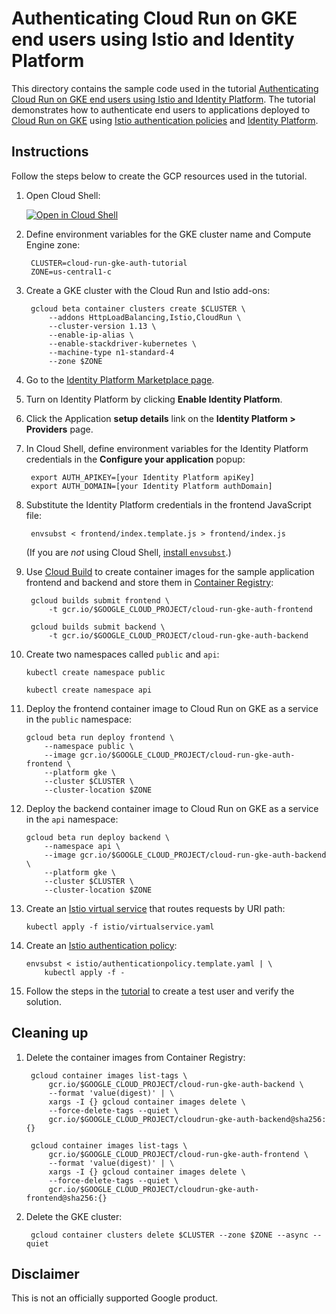 # Authenticating Cloud Run on GKE end users using Istio and Identity Platform

This directory contains the sample code used in the tutorial
[Authenticating Cloud Run on GKE end users using Istio and Identity Platform](https://cloud.google.com/run/docs/authenticating/identity-platform-gke).
The tutorial demonstrates how to authenticate end users to applications
deployed to [Cloud Run on GKE](https://cloud.google.com/run/) using
[Istio authentication policies](https://istio.io/docs/concepts/security/#authentication-policies)
and [Identity Platform](https://cloud.google.com/identity-platform/).

## Instructions

Follow the steps below to create the GCP resources used in the tutorial.

1. Open Cloud Shell:

    [![Open in Cloud Shell](https://gstatic.com/cloudssh/images/open-btn.svg)](https://console.cloud.google.com/cloudshell/editor?cloudshell_git_repo=https://github.com/GoogleCloudPlatform/cloud-run-samples.git&cloudshell_working_dir=identity-platform/gke&cloudshell_tutorial=README.md)

2. Define environment variables for the GKE cluster name and Compute Engine
    zone:

        CLUSTER=cloud-run-gke-auth-tutorial
        ZONE=us-central1-c

3. Create a GKE cluster with the Cloud Run and Istio add-ons:

        gcloud beta container clusters create $CLUSTER \
            --addons HttpLoadBalancing,Istio,CloudRun \
            --cluster-version 1.13 \
            --enable-ip-alias \
            --enable-stackdriver-kubernetes \
            --machine-type n1-standard-4
            --zone $ZONE

4. Go to the
    [Identity Platform Marketplace page](https://console.cloud.google.com/marketplace/details/google-cloud-platform/customer-identity).

5. Turn on Identity Platform by clicking **Enable Identity Platform**.

6. Click the Application **setup details** link on the
    **Identity Platform > Providers** page.

7. In Cloud Shell, define environment variables for the Identity Platform
    credentials in the **Configure your application** popup:

        export AUTH_APIKEY=[your Identity Platform apiKey]
        export AUTH_DOMAIN=[your Identity Platform authDomain]

8. Substitute the Identity Platform credentials in the frontend JavaScript
    file:

        envsubst < frontend/index.template.js > frontend/index.js

    (If you are _not_ using Cloud Shell,
    [install `envsubst`](https://github.com/a8m/envsubst/blob/master/README.md#installation).)

9. Use [Cloud Build](https://cloud.google.com/cloud-build/) to create
    container images for the sample application frontend and backend and
    store them in
    [Container Registry](https://cloud.google.com/container-registry/):

        gcloud builds submit frontend \
            -t gcr.io/$GOOGLE_CLOUD_PROJECT/cloud-run-gke-auth-frontend

        gcloud builds submit backend \
            -t gcr.io/$GOOGLE_CLOUD_PROJECT/cloud-run-gke-auth-backend

10. Create two namespaces called `public` and `api`:

        kubectl create namespace public

        kubectl create namespace api

11. Deploy the frontend container image to Cloud Run on GKE as a service in
    the `public` namespace:

        gcloud beta run deploy frontend \
            --namespace public \
            --image gcr.io/$GOOGLE_CLOUD_PROJECT/cloud-run-gke-auth-frontend \
            --platform gke \
            --cluster $CLUSTER \
            --cluster-location $ZONE

12. Deploy the backend container image to Cloud Run on GKE as a service in
    the `api` namespace:

        gcloud beta run deploy backend \
            --namespace api \
            --image gcr.io/$GOOGLE_CLOUD_PROJECT/cloud-run-gke-auth-backend \
            --platform gke \
            --cluster $CLUSTER \
            --cluster-location $ZONE

13. Create an
    [Istio virtual service](https://archive.istio.io/v1.1/docs/reference/config/networking/v1alpha3/virtual-service/)
    that routes requests by URI path:

        kubectl apply -f istio/virtualservice.yaml

14. Create an
    [Istio authentication policy](https://archive.istio.io/v1.1/docs/reference/config/istio.authentication.v1alpha1/):

        envsubst < istio/authenticationpolicy.template.yaml | \
            kubectl apply -f -

15. Follow the steps in the
    [tutorial](https://cloud.google.com/run/docs/authenticating/identity-platform-gke)
    to create a test user and verify the solution.

## Cleaning up

1. Delete the container images from Container Registry:

        gcloud container images list-tags \
            gcr.io/$GOOGLE_CLOUD_PROJECT/cloud-run-gke-auth-backend \
            --format 'value(digest)' | \
            xargs -I {} gcloud container images delete \
            --force-delete-tags --quiet \
            gcr.io/$GOOGLE_CLOUD_PROJECT/cloudrun-gke-auth-backend@sha256:{}

        gcloud container images list-tags \
            gcr.io/$GOOGLE_CLOUD_PROJECT/cloud-run-gke-auth-frontend \
            --format 'value(digest)' | \
            xargs -I {} gcloud container images delete \
            --force-delete-tags --quiet \
            gcr.io/$GOOGLE_CLOUD_PROJECT/cloudrun-gke-auth-frontend@sha256:{}

2. Delete the GKE cluster:

        gcloud container clusters delete $CLUSTER --zone $ZONE --async --quiet

## Disclaimer

This is not an officially supported Google product.
